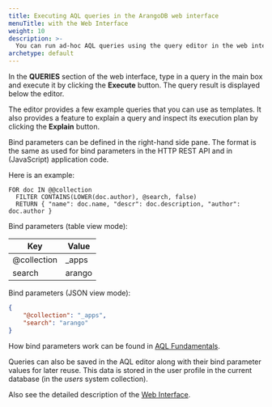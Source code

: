 ```yaml
---
title: Executing AQL queries in the ArangoDB web interface
menuTitle: with the Web Interface
weight: 10
description: >-
  You can run ad-hoc AQL queries using the query editor in the web interface
archetype: default
---
```

In the **QUERIES** section of the web interface, type in a query in the main box
and execute it by clicking the **Execute** button. The query result is displayed
below the editor.

The editor provides a few example queries that you can use as templates.
It also provides a feature to explain a query and inspect its execution plan
by clicking the **Explain** button.

Bind parameters can be defined in the right-hand side pane. The format is the
same as used for bind parameters in the HTTP REST API and in (JavaScript)
application code.
 
Here is an example: 

```aql
FOR doc IN @@collection
  FILTER CONTAINS(LOWER(doc.author), @search, false)
  RETURN { "name": doc.name, "descr": doc.description, "author": doc.author }
```

Bind parameters (table view mode):

| Key         | Value  |
|-------------|--------|
| @collection | _apps  |
| search      | arango |

Bind parameters (JSON view mode):

```json
{
    "@collection": "_apps",
    "search": "arango"
}
```

How bind parameters work can be found in [AQL Fundamentals](../fundamentals/bind-parameters.md).

Queries can also be saved in the AQL editor along with their bind parameter values
for later reuse. This data is stored in the user profile in the current database
(in the _users_ system collection). 

Also see the detailed description of the [Web Interface](../../components/web-interface/_index.md).

